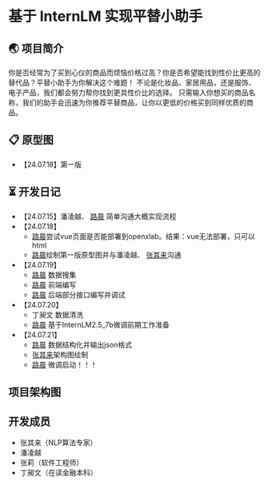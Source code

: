 # 基于 InternLM 实现平替小助手
## 🌏 项目简介
你是否经常为了买到心仪的商品而烦恼价格过高？你是否希望能找到性价比更高的替代品？平替小助手为你解决这个难题！
不论是化妆品、家居用品，还是服饰、电子产品，我们都会努力帮你找到更具性价比的选择。
只需输入你想买的商品名称，我们的助手会迅速为你推荐平替商品，让你以更低的价格买到同样优质的商品。
## 📋 原型图
- 【24.07.18】第一版


## ⏳ 开发日记
- 【24.07.15】潘凌越、 [路晨](https://github.com/Luchen-0420) 简单沟通大概实现流程
- 【24.07.18】
    - [路晨](https://github.com/Luchen-0420)尝试vue页面是否能部署到openxlab。结果：vue无法部署，只可以html
    - [路晨](https://github.com/Luchen-0420)绘制第一版原型图并与潘凌越、 [张其来](https://github.com/alg-bug-engineer)沟通
- 【24.07.19】
    - [路晨](https://github.com/Luchen-0420) 数据搜集
    - [路晨](https://github.com/Luchen-0420) 前端编写
    - [路晨](https://github.com/Luchen-0420) 后端部分接口编写并调试
- 【24.07.20】
    - 丁昶文 数据清洗
    - [路晨](https://github.com/Luchen-0420) 基于InternLM2.5_7b微调前期工作准备
- 【24.07.21】
    - [路晨](https://github.com/Luchen-0420) 数据结构化并输出json格式
    - [张其来](https://github.com/alg-bug-engineer)架构图绘制
    - [路晨](https://github.com/Luchen-0420) 微调启动！！！
  
  
## 项目架构图

## 开发成员
- 张其来（NLP算法专家）
- 潘凌越
- 张莉（软件工程师）
- 丁昶文（在读金融本科）
